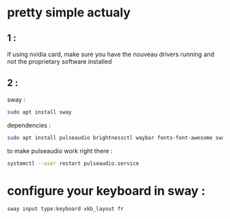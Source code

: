 # pretty simple actualy

## 1 :

if using nvidia card, make sure you have the nouveau drivers running and not the proprietary software installed

## 2 :

sway :

```sh
sudo apt install sway
```

dependencies :
```sh
sudo apt install pulseaudio brightnessctl waybar fonts-font-awesome swaybg
```
to make pulseaudio work right there :

```sh
systemctl --user restart pulseaudio.service
```

# configure your keyboard in sway :

```sh
sway input type:keyboard xkb_layout fr
```

